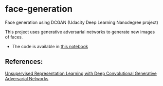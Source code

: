 # face-generation
Face generation using DCGAN (Udacity Deep Learning Nanodegree project)

This project uses generative adversarial networks to generate new images of faces. 
* The code is available in [this notebook](./dlnd_face_generation.ipynb)


## References: 

[Unsupervised Representation Learning with Deep Convolutional Generative Adversarial Networks](https://arxiv.org/abs/1511.06434)
